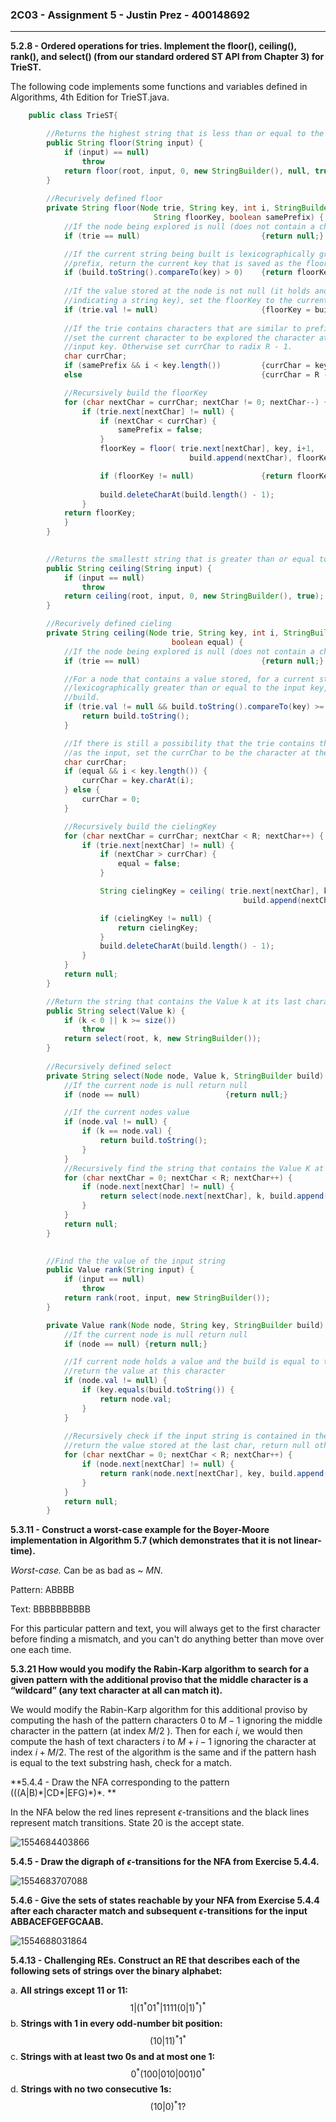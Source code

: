 ### 2C03 - Assignment 5 - Justin Prez - 400148692

***

**5.2.8 - Ordered operations for tries. Implement the floor(), ceiling(), rank(), and select() (from our standard ordered ST API from Chapter 3) for TrieST.**

The following code implements some functions and variables defined in Algorithms, 4th Edition for TrieST.java.

```java
    public class TrieST{

        //Returns the highest string that is less than or equal to the input string
        public String floor(String input) {
			if (input) == null)
                throw
            return floor(root, input, 0, new StringBuilder(), null, true);
        }
		
        //Recurively defined floor
        private String floor(Node trie, String key, int i, StringBuilder build,
                             	String floorKey, boolean samePrefix) {
            //If the node being explored is null (does not contain a character) return
            if (trie == null)							{return null;}

            //If the current string being built is lexicographically greater than the
            //prefix, return the current key that is saved as the floorKey
            if (build.toString().compareTo(key) > 0)	{return floorKey;}
			
            //If the value stored at the node is not null (it holds and integer value
            //indicating a string key), set the floorKey to the current string build
            if (trie.val != null)						{floorKey = build.toString();}
	
			//If the trie contains characters that are similar to prefix of the input key
            //set the current character to be explored the character at the index i of the
            //input key. Otherwise set currChar to radix R - 1.
            char currChar;
            if (samePrefix && i < key.length()) 		{currChar = key.charAt(i);}
            else 										{currChar = R - 1;}

            //Recursively build the floorKey
            for (char nextChar = currChar; nextChar != 0; nextChar--) {
                if (trie.next[nextChar] != null) {
                    if (nextChar < currChar) {
                        samePrefix = false;
                    }
                    floorKey = floor( trie.next[nextChar], key, i+1,
                                     	build.append(nextChar), floorKey, samePrefix );

                    if (floorKey != null)				{return floorKey;}
                    
                    build.deleteCharAt(build.length() - 1);
                }
            return floorKey;
            }
        }

            
        //Returns the smallestt string that is greater than or equal to the input string
        public String ceiling(String input) {
            if (input == null)
                throw
            return ceiling(root, input, 0, new StringBuilder(), true);
        }

        //Recurively defined cieling
        private String ceiling(Node trie, String key, int i, StringBuilder build,
        							boolean equal) {
            //If the node being explored is null (does not contain a character) return
            if (trie == null) 							{return null;}

            //For a node that contains a value stored, for a current string build that is
            //lexicographically greater than or equal to the input key, return the string 
            //build.
            if (trie.val != null && build.toString().compareTo(key) >= 0) {
                return build.toString();
            }

            //If there is still a possibility that the trie contains the exact same string 
            //as the input, set the currChar to be the character at the index i in the key
            char currChar;
            if (equal && i < key.length()) {
                currChar = key.charAt(i);
            } else {
                currChar = 0;
            }

            //Recursively build the cielingKey
            for (char nextChar = currChar; nextChar < R; nextChar++) {
                if (trie.next[nextChar] != null) {
                    if (nextChar > currChar) {
                        equal = false;
                    }

                    String cielingKey = ceiling( trie.next[nextChar], key, i+1,
                                                	build.append(nextChar), equal);

                    if (cielingKey != null) {
                        return cielingKey;
                    }
                    build.deleteCharAt(build.length() - 1);
                }
            }
            return null;
        }

        //Return the string that contains the Value k at its last character
        public String select(Value k) {
            if (k < 0 || k >= size()) 
            	throw
            return select(root, k, new StringBuilder());
        }
		
        //Recursively defined select
        private String select(Node node, Value k, StringBuilder build) {
            //If the current node is null return null
            if (node == null) 					{return null;}

            //If the current nodes value
            if (node.val != null) {
            	if (k == node.val) {
                    return build.toString();
                }
            }
			//Recursively find the string that contains the Value K at its last char
            for (char nextChar = 0; nextChar < R; nextChar++) {
                if (node.next[nextChar] != null) {
                	return select(node.next[nextChar], k, build.append(nextChar));
                }
            }
            return null;
        }
        

        //Find the the value of the input string
        public Value rank(String input) {
            if (input == null)
                throw 
            return rank(root, input, new StringBuilder());
        }

        private Value rank(Node node, String key, StringBuilder build) {
            //If the current node is null return null
            if (node == null) {return null;}

            //If current node holds a value and the build is equal to the input string
            //return the value at this character
            if (node.val != null) {
                if (key.equals(build.toString()) {
                    return node.val;
				}
            }
			
            //Recursively check if the input string is contained in the trie and
            //return the value stored at the last char, return null otherwise
            for (char nextChar = 0; nextChar < R; nextChar++) {
                if (node.next[nextChar] != null) {
                	return rank(node.next[nextChar], key, build.append(nextChar));
                }
            }
			return null;
        }
```



**5.3.11 - Construct a worst-case example for the Boyer-Moore implementation in Algorithm
5.7 (which demonstrates that it is not linear-time).**

*Worst-case.* Can be as bad as ~ $M N​$.

Pattern: ABBBB

Text: BBBBBBBBBB

For this particular pattern and text, you will always get to the first character before finding a mismatch, and you can't do anything better than move over one each time.





**5.3.21 How would you modify the Rabin-Karp algorithm to search for a given pattern
with the additional proviso that the middle character is a “wildcard” (any text character at all can match it).**

We would modify the Rabin-Karp algorithm for this additional proviso by computing the hash of the pattern characters $0$ to $M-  1$ ignoring the middle character in the pattern (at index $M/2$ ). Then for each $i$, we would then compute the hash of text characters $i$ to $M + i - 1$ ignoring the character at index $i + M/2$. The rest of the algorithm is the same and if the pattern hash is equal to the text substring hash, check for a match.



**5.4.4 - Draw the NFA corresponding to the pattern (((A|B)\*|CD\*|EFG)\*)*. **

In the NFA below the red lines represent $\epsilon​$-transitions and the black lines represent match transitions. State 20 is the accept state.

![1554684403866](C:\Users\prezj\AppData\Roaming\Typora\typora-user-images\1554684403866.png)



**5.4.5 - Draw the digraph of $\epsilon$-transitions for the NFA from Exercise 5.4.4.** 

![1554683707088](C:\Users\prezj\AppData\Roaming\Typora\typora-user-images\1554683707088.png)







**5.4.6 -  Give the sets of states reachable by your NFA from Exercise 5.4.4 after each character match and subsequent $\epsilon$-transitions for the input ABBACEFGEFGCAAB.**

![1554688031864](C:\Users\prezj\AppData\Roaming\Typora\typora-user-images\1554688031864.png)

**5.4.13 - Challenging REs. Construct an RE that describes each of the following sets of strings over the binary alphabet:**

a.	**All strings except 11 or 11:**
$$
1|(1^*01^*|1111(0|1)^*)^*
$$
b.	**Strings with 1 in every odd-number bit position:**	
$$
(10|11)^*1^*
$$
c.	**Strings with at least two 0s and at most one 1:**
$$
0^*(100|010|001)0^*
$$
d.	**Strings with no two consecutive 1s:**
$$
(10|0)^*1?
$$
